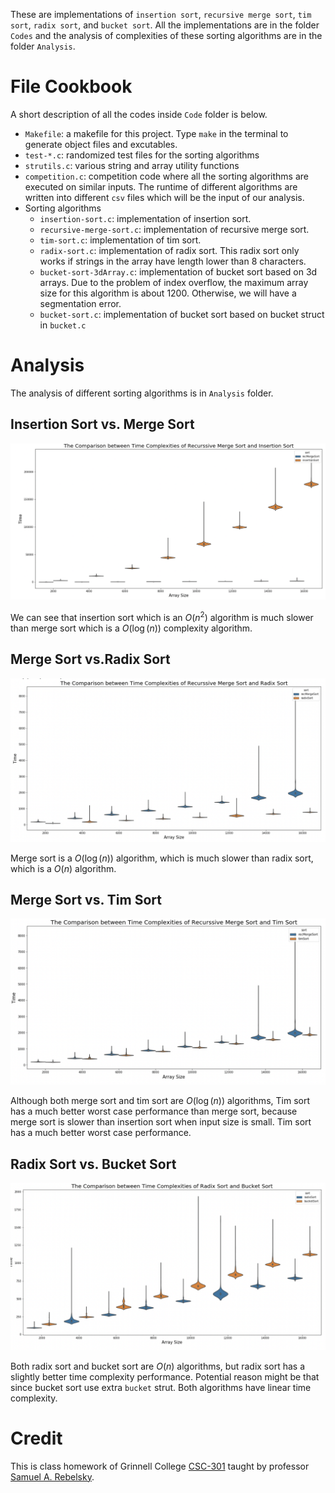 These are implementations of `insertion sort`, `recursive merge sort`, `tim sort`, `radix sort`, and `bucket sort`. All the implementations are in the folder `Codes` and the analysis of complexities of these sorting algorithms are in the folder `Analysis`. 

# File Cookbook

A short description of all the codes inside `Code` folder is below. 

- `Makefile`: a makefile for this project. Type `make` in the terminal to generate object files and excutables. 
- `test-*.c`: randomized test files for the sorting algorithms 
- `strutils.c`: various string and array utility functions 
- `competition.c`: competition code where all the sorting algorithms are executed on similar inputs. The runtime of different algorithms are written into different `csv` files which will be the input of our analysis. 
- Sorting algorithms
  - `insertion-sort.c`: implementation of insertion sort.
  - `recursive-merge-sort.c`: implementation of recursive merge sort. 
  - `tim-sort.c`: implementation of tim sort.
  - `radix-sort.c`: implementation of radix sort. This radix sort only works if strings in the array have length lower than 8 characters. 
  - `bucket-sort-3dArray.c`: implementation of bucket sort based on 3d arrays. Due to the problem of index overflow, the maximum array size for this algorithm is about 1200. Otherwise, we will have a segmentation error. 
  - `bucket-sort.c`: implementation of bucket sort based on bucket struct in `bucket.c` 

# Analysis

The analysis of different sorting algorithms is in `Analysis` folder. 

## Insertion Sort vs. Merge Sort

![Screen Shot 2021-10-19 at 16.49.15](README.assets/img1.png)

We can see that insertion sort which is an $O(n^2)$ algorithm is much slower than merge sort which is a $O(\log(n))$ complexity algorithm. 

## Merge Sort vs.Radix Sort

![Screen Shot 2021-10-19 at 16.50.33](README.assets/img2.png)

Merge sort is a $O(\log(n))$ algorithm, which is much slower than radix sort, which is a $O(n)$ algorithm. 

## Merge Sort vs. Tim Sort

![Screen Shot 2021-10-19 at 16.52.36](README.assets/img3.png)

Although both merge sort and tim sort are $O(\log(n))$ algorithms, Tim sort has a much better worst case performance than merge sort, because merge sort is slower than insertion sort when input size is small. Tim sort has a much better worst case performance. 

## Radix Sort vs. Bucket Sort

![Screen Shot 2021-10-19 at 16.57.17](README.assets/img4.png)

Both radix sort and bucket sort are $O(n)$ algorithms, but radix sort has a slightly better time complexity performance. Potential reason might be that since bucket sort use extra `bucket` strut. Both algorithms have linear time complexity. 

# Credit

This is class homework of Grinnell College [CSC-301](https://rebelsky.cs.grinnell.edu/Courses/CSC301/2021Fa/syllabus/) taught by professor [Samuel A. Rebelsky](https://www.grinnell.edu/user/rebelsky). 

